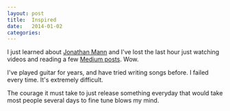 ```yaml
---
layout: post
title:  Inspired
date:   2014-01-02
categories:
---
```


I just learned about [Jonathan Mann](http://jonathanmann.tumblr.com/) and I've lost the last hour just watching videos and reading a few [Medium posts](https://medium.com/i-stop-being-afraid-of-making-something-bad-and/f6213db2d90d). Wow.

I've played guitar for years, and have tried writing songs before. I failed every time. It's extremely difficult.

The courage it must take to just release something everyday that would take most people several days to fine tune blows my mind.


